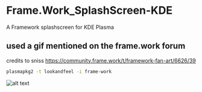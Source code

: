# Frame.Work_SplashScreen-KDE

A Framework splashscreen for KDE Plasma

## used a gif mentioned on the frame.work forum

credits to sniss https://community.frame.work/t/framework-fan-art/6626/39

```bash
plasmapkg2 -t lookandfeel -i frame-work
```
![alt text](https://github.com/NL-TCH/Frame.Work_SplashScreen-KDE/blob/main/framework.gif)
